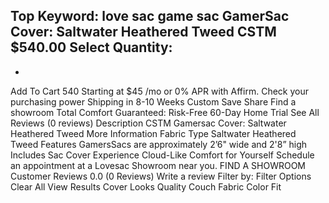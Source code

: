 Top Keyword: love sac game sac
GamerSac Cover: Saltwater Heathered Tweed CSTM
$540.00
Select Quantity:
-
+
Add To Cart
540
Starting at
$45
/mo or 0% APR with
Affirm.
Check your purchasing power
Shipping in 8-10 Weeks
Custom
Save
Share
Find a showroom
Total Comfort Guaranteed:
Risk-Free 60-Day Home Trial
See All Reviews
(0 reviews)
Description
CSTM Gamersac Cover: Saltwater Heathered Tweed
More Information
Fabric Type
Saltwater Heathered Tweed
Features
GamersSacs are approximately 2’6" wide and 2'8” high
Includes
Sac Cover
Experience Cloud-Like Comfort for Yourself
Schedule an appointment at a Lovesac Showroom near you.
FIND A SHOWROOM
Customer Reviews
0.0
(0 Reviews)
Write a review
Filter by:
Filter Options
Clear All
View Results
Cover
Looks
Quality
Couch
Fabric
Color
Fit